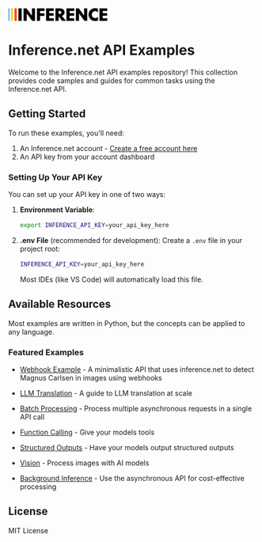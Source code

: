 <img src="logo.png" alt="Inference.net Logo" width="200">

# Inference.net API Examples

Welcome to the Inference.net API examples repository! This collection provides code samples and guides for common tasks using the Inference.net API.

## Getting Started

To run these examples, you'll need:

1. An Inference.net account - [Create a free account here](https://inference.net/signin)
2. An API key from your account dashboard

### Setting Up Your API Key

You can set up your API key in one of two ways:

1. **Environment Variable**:
   ```bash
   export INFERENCE_API_KEY=your_api_key_here
   ```

2. **.env File** (recommended for development):
   Create a `.env` file in your project root:
   ```bash
   INFERENCE_API_KEY=your_api_key_here
   ```
   Most IDEs (like VS Code) will automatically load this file.

## Available Resources

Most examples are written in Python, but the concepts can be applied to any language.

### Featured Examples

- [Webhook Example](examples/webhook-classification/README.md) - A minimalistic API that uses inference.net to detect Magnus Carlsen in images using webhooks
- [LLM Translation](examples/llm-translation/llm-translation.ipynb) - A guide to LLM translation at scale

- [Batch Processing](https://docs.inference.net/features/batch-api) - Process multiple asynchronous requests in a single API call
- [Function Calling](https://docs.inference.net/features/function-calling) - Give your models tools
- [Structured Outputs](https://docs.inference.net/features/structured-outputs) - Have your models output structured outputs
- [Vision](https://docs.inference.net/features/vision) - Process images with AI models
- [Background Inference](https://docs.inference.net/features/asynchronous-inference/overview) - Use the asynchronous API for cost-effective processing

## License

MIT License